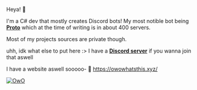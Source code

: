 Heya! 👋

I'm a C# dev that mostly creates Discord bots!
My most notible bot being **[Proto](https://top.gg/bot/724601984241369100 "Proto")** which at the time of writing is in about 400 servers.

Most of my projects sources are private though.

uhh, idk what else to put here :>
I have a **[Discord server](https://discord.gg/R862SFQ "Discord server")** if you wanna join that aswell

I have a website aswell sooooo-
🌸 https://owowhatsthis.xyz/

[![OwO](https://owowhatsthis.xyz/i/Furry/Commissioned/twitter.png "OwO")](https://owowhatsthis.xyz/i/Furry/Commissioned/twitter.png "OwO")
